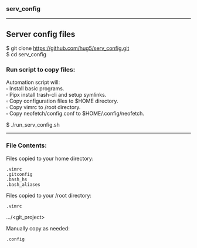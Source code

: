### serv_config

----------------------------------------------

## Server config files

$ git clone https://github.com/hug5/serv_config.git  
$ cd serv_config

### Run script to copy files:

Automation script will:  
▫ Install basic programs.  
▫ Pipx install trash-cli and setup symlinks.  
▫ Copy configuration files to \$HOME directory.  
▫ Copy vimrc to /root directory.  
▫ Copy neofetch/config.conf to \$HOME/.config/neofetch.  


$ ./run_serv_config.sh

----------------------------------------------

### File Contents:

Files copied to your home directory:
```
.vimrc  
.gitconfig  
.bash_hs  
.bash_aliases  
```
Files copied to your /root directory:
```
.vimrc  
```

.../<git_project>
    
Manually copy as needed:
```
.config
```
